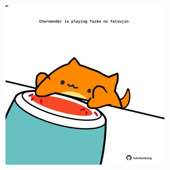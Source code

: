<!-- built at 23/06/2022, 05:05:47 UTC -->
<p align="center">
  <img width="500" height="500" src="./ReadmeImage.svg">
</p>
